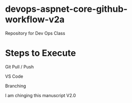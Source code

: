 # devops-aspnet-core-github-workflow-v2a
Repository for Dev Ops Class 

# Steps to Execute

Git Pull / Push

VS Code

Branching

I am chinging this manuscript V2.0